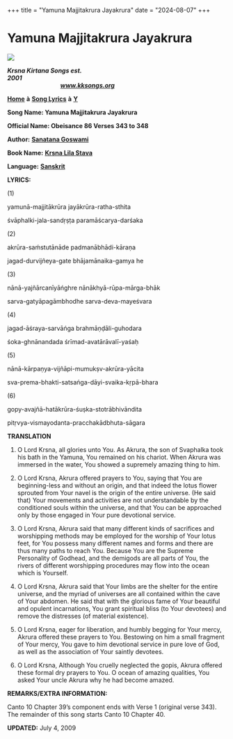 +++
title = "Yamuna Majjitakrura Jayakrura"
date = "2024-08-07"
+++

# Yamuna Majjitakrura Jayakrura
**[![](http://kksongs.org/image_files/image002.jpg)](http://kksongs.org/)**

**_Krsna Kirtana Songs est. 2001_**                                                                                                                                                      **_www.kksongs.org_**

**[Home](http://kksongs.org/)** **à** **[Song Lyrics](http://kksongs.org/lyrics.html)** **à** **[Y](http://kksongs.org/songs/song_y.html)**

**Song Name: Yamuna Majjitakrura Jayakrura**

**Official Name: Obeisance 86 Verses 343 to 348**

**Author:** [**Sanatana Goswami**](http://kksongs.org/authors/list/sanatana_g.html)

**Book Name:** [**Krsna Lila Stava**](http://kksongs.org/authors/krsnalilastava.html)

**Language:** [**Sanskrit**](http://kksongs.org/language/list/sanskrit.html)

**LYRICS:**

(1)

yamunā-majjitākrūra jayākrūra-ratha-sthita

śvāphalki-jala-sandṛṣṭa paramāścarya-darśaka

(2)

akrūra-saḿstutānāde padmanābhādi-kāraṇa

jagad-durvijñeya-gate bhājamānaika-gamya he

(3)

nānā-yajñārcanīyāńghre nānākhyā-rūpa-mārga-bhāk

sarva-gatyāpagāmbhodhe sarva-deva-mayeśvara

(4)

jagad-āśraya-sarvāńga brahmāṇḍāli-guhodara

śoka-ghnānandada śrīmad-avatārāvalī-yaśaḥ

(5)

nānā-kārpaṇya-vijñāpi-mumukṣv-akrūra-yācita

sva-prema-bhakti-satsańga-dāyi-svaika-kṛpā-bhara

(6)

gopy-avajñā-hatākrūra-śuṣka-stotrābhivāndita

pitṛvya-vismayodanta-pracchakādbhuta-sāgara

**TRANSLATION**

1) O Lord Krsna, all glories unto You. As Akrura, the son of Svaphalka took his bath in the Yamuna, You remained on his chariot. When Akrura was immersed in the water, You showed a supremely amazing thing to him.

2) O Lord Krsna, Akrura offered prayers to You, saying that You are beginning-less and without an origin, and that indeed the lotus flower sprouted from Your navel is the origin of the entire universe. (He said that) Your movements and activities are not understandable by the conditioned souls within the universe, and that You can be approached only by those engaged in Your pure devotional service.

3) O Lord Krsna, Akrura said that many different kinds of sacrifices and worshipping methods may be employed for the worship of Your lotus feet, for You possess many different names and forms and there are thus many paths to reach You. Because You are the Supreme Personality of Godhead, and the demigods are all parts of You, the rivers of different worshipping procedures may flow into the ocean which is Yourself.

4) O Lord Krsna, Akrura said that Your limbs are the shelter for the entire universe, and the myriad of universes are all contained within the cave of Your abdomen. He said that with the glorious fame of Your beautiful and opulent incarnations, You grant spiritual bliss (to Your devotees) and remove the distresses (of material existence).

5) O Lord Krsna, eager for liberation, and humbly begging for Your mercy, Akrura offered these prayers to You. Bestowing on him a small fragment of Your mercy, You gave to him devotional service in pure love of God, as well as the association of Your saintly devotees.

6) O Lord Krsna, Although You cruelly neglected the gopis, Akrura offered these formal dry prayers to You. O ocean of amazing qualities, You asked Your uncle Akrura why he had become amazed.

**REMARKS/EXTRA INFORMATION:**

Canto 10 Chapter 39’s component ends with Verse 1 (original verse 343). The remainder of this song starts Canto 10 Chapter 40.

**UPDATED:** July 4, 2009